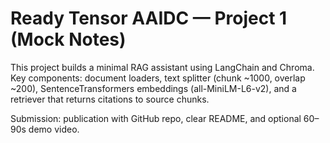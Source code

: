 # Ready Tensor AAIDC — Project 1 (Mock Notes)

This project builds a minimal RAG assistant using LangChain and Chroma.
Key components: document loaders, text splitter (chunk ~1000, overlap ~200),
SentenceTransformers embeddings (all-MiniLM-L6-v2), and a retriever that returns
citations to source chunks.

Submission: publication with GitHub repo, clear README, and optional 60–90s demo video.
